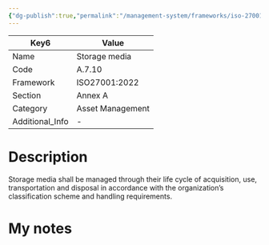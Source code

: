 ```yaml
---
{"dg-publish":true,"permalink":"/management-system/frameworks/iso-27001-2022/iso-27001-2022-a-7-10/","tags":["requirement"],"noteIcon":"1"}
---
```



<div><table class="dataview table-view-table"><thead class="table-view-thead"><tr class="table-view-tr-header"><th class="table-view-th"><span>Key</span><span class="dataview small-text">6</span></th><th class="table-view-th"><span>Value</span></th></tr></thead><tbody class="table-view-tbody"><tr><td><span>Name</span></td><td><span>Storage media</span></td></tr><tr><td><span>Code</span></td><td><span>A.7.10</span></td></tr><tr><td><span>Framework</span></td><td><span>ISO27001:2022</span></td></tr><tr><td><span>Section</span></td><td><span>Annex A</span></td></tr><tr><td><span>Category</span></td><td><span>Asset Management</span></td></tr><tr><td><span>Additional_Info</span></td><td><span>-</span></td></tr></tbody></table></div>

# Description

Storage media shall be managed through their life cycle of acquisition, use, transportation and disposal in accordance with the organization’s classification scheme and handling requirements.

# My notes
